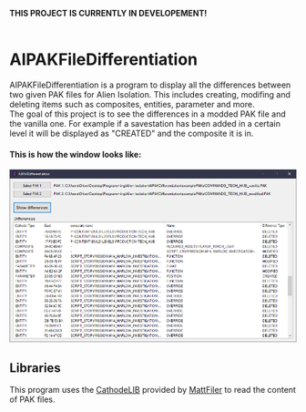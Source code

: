 **THIS PROJECT IS CURRENTLY IN DEVELOPEMENT!**
<br><br>

# AIPAKFileDifferentiation
AIPAKFileDifferentiation is a program to display all the differences between two given PAK files for Alien Isolation. This includes creating, modifing and deleting items such as composites, entities, parameter and more.<br>
The goal of this project is to see the differences in a modded PAK file and the vanilla one. For example if a savestation has been added in a certain level it will be displayed as "CREATED" and the composite it is in.

#### This is how the window looks like:
![Menu](https://github.com/Oliver2Goetz/AIPAKFileDifferentiation/blob/master/images/window.png)

## Libraries
This program uses the [CathodeLIB](https://github.com/OpenCAGE/CathodeLib) provided by [MattFiler](https://github.com/MattFiler) to read the content of PAK files.
